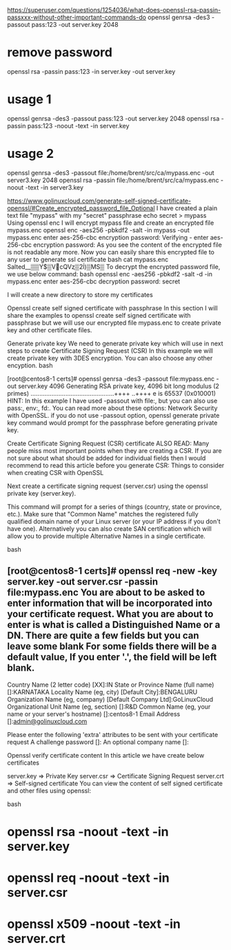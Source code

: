 https://superuser.com/questions/1254036/what-does-openssl-rsa-passin-passxxx-without-other-important-commands-do
openssl genrsa -des3 -passout pass:123 -out server.key 2048
# remove password
openssl rsa -passin pass:123 -in server.key -out server.key
# usage 1
openssl genrsa -des3 -passout pass:123 -out server.key 2048
openssl rsa -passin pass:123 -noout -text -in server.key
# usage 2
openssl genrsa -des3 -passout file:/home/brent/src/ca/mypass.enc -out server3.key 2048
openssl rsa -passin file:/home/brent/src/ca/mypass.enc -noout -text -in server3.key

https://www.golinuxcloud.com/generate-self-signed-certificate-openssl/#Create_encrypted_password_file_Optional
I have created a plain text file "mypass" with my "secret" passphrase
echo secret > mypass
Using openssl enc I will encrypt mypass file and create an encrypted file mypass.enc
openssl enc -aes256 -pbkdf2 -salt -in mypass -out mypass.enc
enter aes-256-cbc encryption password:
Verifying - enter aes-256-cbc encryption password:
As you see the content of the encrypted file is not readable any more. Now you can easily share this encrypted file to any user to generate ssl certificate
bash
cat mypass.enc
Salted__▒▒Y$▒V΃cQVȥ▒2ĺ)▒MS▒
To decrypt the encrypted password file, we use below command:
bash
openssl enc -aes256 -pbkdf2 -salt -d -in mypass.enc
enter aes-256-cbc decryption password:
secret

I will create a new directory to store my certificates

Openssl create self signed certificate with passphrase
In this section I will share the examples to openssl create self signed certificate with passphrase but we will use our encrypted file mypass.enc to create private key and other certificate files.

 

Generate private key
We need to generate private key which will use in next steps to create Certificate Signing Request (CSR)
In this example we will create private key with 3DES encryption.
You can also choose any other encyption.
bash

[root@centos8-1 certs]# openssl genrsa -des3 -passout file:mypass.enc -out server.key 4096
Generating RSA private key, 4096 bit long modulus (2 primes)
................................................++++
..++++
e is 65537 (0x010001)
HINT: In this example I have used -passout with file:<filename>, but you can also use pass:<passphrase>, env:<variable>, fd:<number>. You can read more about these options: Network Security with OpenSSL. if you do not use -passout option, openssl generate private key command would prompt for the passphrase before generating private key.

Create Certificate Signing Request (CSR) certificate
ALSO READ:
Many people miss most important points when they are creating a CSR. If you are not sure about what should be added for individual fields then I would recommend to read this article before you generate CSR:
Things to consider when creating CSR with OpenSSL

Next create a certificate signing request (server.csr) using the openssl private key (server.key).

This command will prompt for a series of things (country, state or province, etc.). Make sure that "Common Name" matches the registered fully qualified domain name of your Linux server (or your IP address if you don't have one). Alternatively you can also create SAN certification which will allow you to provide multiple Alternative Names in a single certificate.

bash

[root@centos8-1 certs]# openssl req -new -key server.key -out server.csr -passin file:mypass.enc
You are about to be asked to enter information that will be incorporated
into your certificate request.
What you are about to enter is what is called a Distinguished Name or a DN.
There are quite a few fields but you can leave some blank
For some fields there will be a default value,
If you enter '.', the field will be left blank.
-----
Country Name (2 letter code) [XX]:IN
State or Province Name (full name) []:KARNATAKA
Locality Name (eg, city) [Default City]:BENGALURU
Organization Name (eg, company) [Default Company Ltd]:GoLinuxCloud
Organizational Unit Name (eg, section) []:R&D
Common Name (eg, your name or your server's hostname) []:centos8-1
Email Address []:admin@golinuxcloud.com

Please enter the following 'extra' attributes
to be sent with your certificate request
A challenge password []:
An optional company name []:

Openssl verify certificate content
In this article we have create below certificates

server.key ⇒ Private Key
server.csr ⇒ Certificate Signing Request
server.crt ⇒ Self-signed certificate
You can view the content of self signed certificate and other files using openssl:

bash

# openssl rsa -noout -text -in server.key
# openssl req -noout -text -in server.csr
# openssl x509 -noout -text -in server.crt
  

